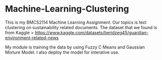 # Machine-Learning-Clustering

This is my BMCS2114 Machine Learning Assignment.
Our topics is text clustering on sustainability related documents.
The dataset that we found is from Kaggle > https://www.kaggle.com/datasets/beridzeg45/guardian-environment-related-news

My module is training the data by using Fuzzy C Means and Gaussian Mixture Model.
I also deploy the model for interative use.
